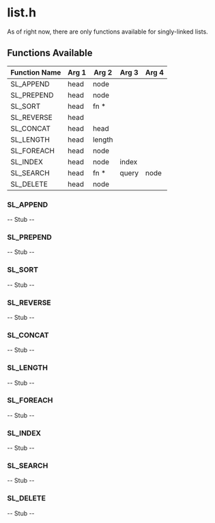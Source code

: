 # list.h

As of right now, there are only functions available for singly-linked lists.

## Functions Available

| Function Name | Arg 1 | Arg 2  | Arg 3 | Arg 4 |
| ------------- | ----- | ------ | ----- | ----- |
| SL_APPEND     | head  | node   |       |       |
| SL_PREPEND    | head  | node   |       |       |
| SL_SORT       | head  | fn *   |       |       |
| SL_REVERSE    | head  |        |       |       |
| SL_CONCAT     | head  | head   |       |       |
| SL_LENGTH     | head  | length |       |       |
| SL_FOREACH    | head  | node   |       |       |
| SL_INDEX      | head  | node   | index |       |
| SL_SEARCH     | head  | fn *   | query | node  |
| SL_DELETE     | head  | node   |       |       |


### SL_APPEND

-- Stub --

### SL_PREPEND

-- Stub --

### SL_SORT

-- Stub --

### SL_REVERSE

-- Stub --

### SL_CONCAT

-- Stub --

### SL_LENGTH

-- Stub --

### SL_FOREACH

-- Stub --

### SL_INDEX

-- Stub --

### SL_SEARCH

-- Stub --

### SL_DELETE

-- Stub --

